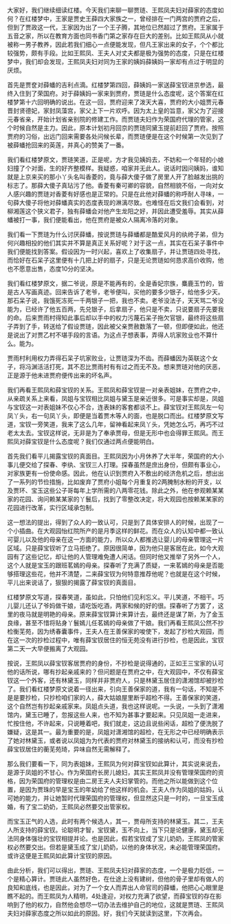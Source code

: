 
大家好，我们继续细读红楼。今天我们来聊一聊贾琏、王熙凤夫妇对薛家的态度如何？在红楼梦中，王家是贾史王薛四大家族之一，曾经排在一门两宫的贾府之后，但到了贾政这一代，王家因为出了一个王子腾，其地位已然超过了贾府。王家属于五音之家，所以在教育方面也同书香门第之家存在巨大的差别。比如王熙凤从小就被称一男子教养，因此若我们细心一点便能发现，但凡王家出来的女子，个个都比较强势，颇有手段。比如王熙凤、王夫人对丈夫都是极为强势的态度，只是在红楼梦中，我们却会发现，王熙凤夫妇对同为王家的姨妈薛姨妈一家却有点过于明显的厌烦。

首先是贾奁对薛蟠的吉利点滴。红楼梦第四回，薛姨妈一家送薛宝钗进京参选，最终入住到了荣国府。对于薛姨妈一家来到贾府，贾琏是什么态度呢，这个答案在红楼梦第十六回明确的说出。在这一回，贾府迎来了泼天大喜，贾府的大小姐贾元春晋封贤德妃，家封凤藻宫，家父上下一片欢呼。因为太上皇的旨意，家父为了迎接元春省亲，开始计划省亲别院的修建工作。而贾琏夫妇作为荣国府代理的管家，这个时候自然是主力。因此，原本计划初月回京的贾琏同黛玉提前赶回了贾府。按照贾府的习俗，出远门回来需要各处问候长辈，而贾琏便是在这个时候第一次见到了被薛蟠抢回来的英莲，并真心的赞美了一番。

我们看红楼梦原文，贾琏笑道，正是呢，方才我见姨妈去，不妨和一个年轻的小媳妇撞了个对面，生的好齐整模样。我疑惑，咱家并无此人。说话时因问姨妈，谁知就是上京来买的那小丫头名叫香菱的，竟与薛大傻子做了房里人开了脸越发出挑的标志了。那薛大傻子真玷污了他。香菱有秦可卿的容貌，自然相貌不俗，一向对女人感兴趣的贾琏对香菱有好感也是正常的。只是在此他对薛蟠的称呼耐人寻味，一句薛大傻子将他对薛蟠真实的态度表现的淋漓尽致。也难怪在后文我们会看到，对柳湘莲这个狭义君子，独有薛蟠会对他产生龙阳之好，并因此遭受羞辱。其实从薛蟠被打一事，我们便能看出，他在贾府是被众人隔离冷落的对象。

我们看一下贾琏为什么讨厌薛蟠，按说贾琏与薛蟠都是酷爱风月的纨绔子弟，但为何兴趣相投的他们其实并不算是真正关系好呢？对于这一点，其实在石呆子事件中我们便能找到答案。假设因为一时兴起，喜欢上了收集扇子，并让贾琏四处寻找，而恰好在石呆子这里便有十几把上好的扇子，只是无论贾琏如何恳求高价收购，他也不愿意出售，态度10分的坚决。

我们看红楼梦原文，据二爷说，原是不能再有的，全是香妃宗族，麋鹿玉竹的，皆是古人写画真迹。回来告诉了老爷，老爷便叫，买他的要多少银子，给他多少天。那石呆子说，我饿死冻死一千两银子一把，我也不卖。老爷没法子，天天骂二爷没能为，已经许了他五百两，先兑银子，后拿扇子，他只是不卖，只说要扇子先要我的命。后来贾雨村得知此事后却以手中的权力污蔑石呆子拖欠官银，最终将这些扇子弄到了手，转送给了假设贾琏，因此被父亲贾赦数落了一顿，但即便如此，他还是说出了对贾乙村不堪手段的言语。为这点子想表事，弄得人坑家败业也不算什么。能为。

贾雨村利用权力弄得石呆子坑家败业，让贾琏深为不齿。而薛蟠因为英联这个女子，将冯渊活活打死，其不忍比贾雨村有有过之而无不及。想来贾琏对他的厌恶，正是源于他未进贾府便传出来的坏名声。

我们再看王熙凤和薛宝钗的关系。王熙凤和薛宝钗是一对亲表姐妹，在贾府之中，从亲疏关系上来看，凤姐与宝钗相比凤姐与黛玉是亲近很多。可是事实却是，凤姐与宝钗这一对表姐妹不仅心不合，连表妹的客套都谈不上。薛宝钗对王熙凤左一句凤丫头，右一句凤丫头，即便是当着贾木等人的面，也是脱口而出。红楼梦原文写道，宝钗一旁笑道，我来了这么几年，留神看起来凤丫头，凭她怎么巧，再巧不过老太太去。宝钗这样说，无非是为了奉承贾母，但是无形中也会得罪王熙凤。而王熙凤对薛宝钗是什么态度呢？我们仅通过两点便能明白。

首先我们看平儿揭露宝钗的真面目。王熙凤因为小月休养了大半年，荣国府的大小事儿便交给了探春、李纨、宝钗三人打理。探春虽然是庶出身份，但颇有事业心，对家族更有一份使命感。因此，他在认识到贾府入不敷出的经济危机之后，想出出了一系列的节俭措施，比如废弃了贾府小姐每个月重复的2两腌制水粉的开支，以及贾环、宝玉这些公子哥每年上学所需的八两零花钱。除此之外，他在参观赖某某家的花园、询问赖某某家的丫鬟后，找到了零整改决定，将大观园也按赖某某家的花园进行改革，实行区域承包制。

这一想法的提出，得到了众人的一致认可，只是到了具体安排人的时候，出现了一个小插曲。在大观园怡红院所产的是月季这样的鲜花。而在众人的认知中都一致认可婴儿以及他的母亲在这一方面的能力，所以众人都推选让婴儿的母亲管理这一片区域。只是薛宝钗听了立马拒绝了。原因很简单，因为他只是客居在此，如今大观园有了这些记忆，却让他的人管理难免遭人闲话。但同时他又推举了另外一个人，这个人就是宝玉的跟班茗嫣的母亲。探春听了充满了质疑，一来茗嫣的母亲是否能够搭理这些花，他并不清楚，二来薛宝钗为何特意推荐他呢？也就是在这个时候，平儿出来说话了，狠狠的揭露了薛宝钗的真面目。

红楼梦原文写道，探春笑道，虽如此，只怕他们见利忘义。平儿笑道，不相干。巧儿婴儿还认了爷妈做干娘，请吃饭吃酒，两家和候的好的很。探春听了方罢了，这里的夜马就是明艳的母亲。原来薛宝钗算计来算计去，最终还是谋了斯，为了金玉良缘，甚至不惜将贴身丫鬟嫣儿任茗嫣的母亲做了干娘。我们再看王熙凤公然不抄检衡芜苑，因为绣春囊事件，王夫人在王善保家的唆使下，发起了抄检大观园，而在这一次的抄检过程中，唯有薛宝钗居住的恒无苑没有进行抄检，也是因此，宝钗第二天一大早便搬离了大观园。

按说，王熙凤以薛宝钗客居贾府的身份，不抄检是说得通的，正如王三宝家的认可他的话所说，哪有抄起亲戚来的？但问题是在贾府之中，在大观园中，不仅有薛宝钗这一个外客，还有林黛玉，同样并非贾府人，只是林黛玉居住的潇湘馆却被抄检了。我们看红楼梦原文说着一径出来，引向王善保家的道，我有一句话，不知是不是是要抄检，只抄检咱们家的人，薛大姑娘屋里断乎超检不得。王善保家的笑道，这个自然岂有抄起亲戚家来。凤姐点头道，我也这样说呢。一头说，一头到了潇湘馆内，黛玉已睡了，忽报这些人来，也不知为甚事才要起来。只见凤姐一走进来，忙按住他，不许起来，只说睡着吧，我们就走，这边且说些闲话，超检了便洗脱了嫌疑，这是其一。最为重要的是，凤姐对潇湘馆的超检，在无形之中已经明确表示了她对林黛玉，或者说以凤姐为为代表的贾府对林黛玉的接纳和认可，而没有抄检薛宝钗居住的蘅芜苑琦，异味自然无需解释了。

那么我们要看一下，同为表姐妹，王熙凤为何对薛宝钗如此算计，其实说来说去，是源于凤姐的不甘心。作为荣国府长房儿媳妇，其实王熙凤并没有管理荣国府的资格，因为荣国府的管理权是由二房王夫人夫妇掌管的。而他之所以能做到这个位置，是因为贾珠的早是宝玉的年幼给了他这样的机会。王夫人作为凤姐的姑妈，认可她的能力，并让她暂时代理荣国府的管理权，但显然这只是一时的，一旦宝玉成婚，有了宝二奶奶，王熙凤必然要交出管家权。

而宝玉正气的人选，此时有两个候选人，其一，贾母所支持的林黛玉。其二，王夫人所支持的薛宝钗。论聪明才智，宝钗黛，玉不向上，当下只是论健康，黛玉却无法同身体强壮的宝钗相提并论。也是因此，假若宝钗成了宝儿奶奶，王熙凤的管家权必然要交出。但若是黛玉成了宝儿奶奶，以他的身体状况，未必能管理荣国府。或许这便是王熙凤如此算计宝钗的原因。

由此分析，我们可以得出，贾琏、王熙凤夫妇对薛家的态度，一个是极力贬低，一个是精心算计。贾琏此人虽然好色，在仕途上没有建树，但他的骨子里却有做人的良知和底线，也是因此，对为了一个女人而弄出人命官司的薛蟠，他把心心眼里是瞧不起的。而王熙凤为人精明，4处逢迎，对权力充满了欲望，而薛宝钗的存在影响到了他的权力，自然他会想尽一切办法去维护自己的地位，这就是贾琏、王熙凤夫妇对薛家态度之所以如此的原因。好，我们今天就读到这里，下次再会。


